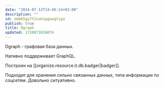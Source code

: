 ```yaml
---
date: "2024-07-13T14:40:14+03:00"
description: ""
id: ommb5gy7t1cwnipgowgtiga
publish: true
title: Dgraph
updated: 1720871026074
---
```


Dgraph - графовая база данных.

Нативно поддерживает GraphQL.

Построен на [[organize.resource.it.db.badger|badger]].

Подходит для хранения сильно связанных данных, типа информации по соцсетям.
Довольно ситуативно.